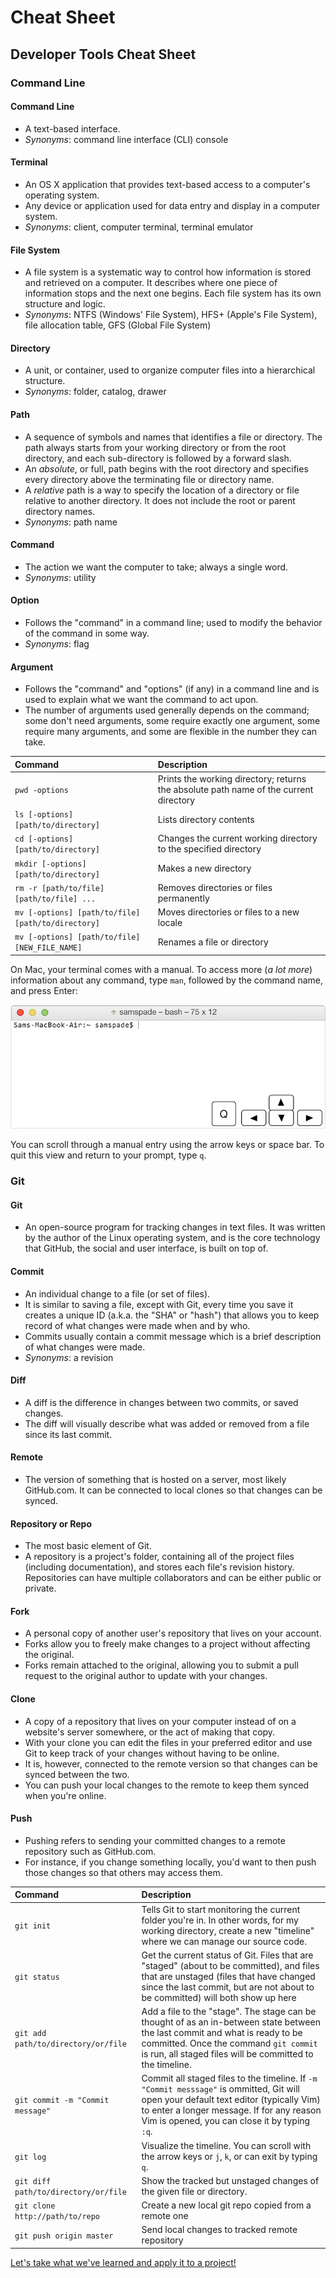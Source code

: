 # Cheat Sheet

## Developer Tools Cheat Sheet

### Command Line

#### Command Line

* A text-based interface.
* _Synonyms_: command line interface \(CLI\) console

#### Terminal

* An OS X application that provides text-based access to a computer's operating system.
* Any device or application used for data entry and display in a computer system.
* _Synonyms_: client, computer terminal, terminal emulator

#### File System

* A file system is a systematic way to control how information is stored and retrieved on a computer. It describes where one piece of information stops and the next one begins. Each file system has its own structure and logic.
* _Synonyms_: NTFS \(Windows' File System\), HFS+ \(Apple's File System\), file allocation table, GFS \(Global File System\)

#### Directory

* A unit, or container, used to organize computer files into a hierarchical structure.
* _Synonyms_: folder, catalog, drawer

#### Path

* A sequence of symbols and names that identifies a file or directory. The path always starts from your working directory or from the root directory, and each sub-directory is followed by a forward slash.
* An _absolute_, or full, path begins with the root directory and specifies every directory above the terminating file or directory name.
* A _relative_ path is a way to specify the location of a directory or file relative to another directory. It does not include the root or parent directory names. 
* _Synonyms_: path name

#### Command

* The action we want the computer to take; always a single word.
* _Synonyms_: utility

#### Option

* Follows the "command" in a command line; used to modify the behavior of the command in some way.
* _Synonyms_: flag

#### Argument

* Follows the "command" and "options" \(if any\) in a command line and is used to explain what we want the command to act upon.
* The number of arguments used generally depends on the command; some don't need arguments, some require exactly one argument, some require many arguments, and some are flexible in the number they can take.

| Command | Description |
| :--- | :--- |
| `pwd -options` | Prints the working directory; returns the absolute path name of the current directory |
| `ls [-options] [path/to/directory]` | Lists directory contents |
| `cd [-options] [path/to/directory]` | Changes the current working directory to the specified directory |
| `mkdir [-options] [path/to/directory]` | Makes a new directory |
| `rm -r [path/to/file] [path/to/file] ...` | Removes directories or files permanently |
| `mv [-options] [path/to/file] [path/to/directory]` | Moves directories or files to a new locale |
| `mv [-options] [path/to/file] [NEW_FILE_NAME]` | Renames a file or directory |

On Mac, your terminal comes with a manual. To access more \(_a lot more_\) information about any command, type `man`, followed by the command name, and press Enter:

![](../.gitbook/assets/terminal-man%20%281%29.gif)

You can scroll through a manual entry using the arrow keys or space bar. To quit this view and return to your prompt, type `q`.

### Git

#### Git

* An open-source program for tracking changes in text files. It was written by the author of the Linux operating system, and is the core technology that GitHub, the social and user interface, is built on top of.

#### Commit

* An individual change to a file \(or set of files\).
* It is similar to saving a file, except with Git, every time you save it creates a unique ID \(a.k.a. the "SHA" or "hash"\) that allows you to keep record of what changes were made when and by who.
* Commits usually contain a commit message which is a brief description of what changes were made.
* _Synonyms_: a revision

#### Diff

* A diff is the difference in changes between two commits, or saved changes.
* The diff will visually describe what was added or removed from a file since its last commit.

#### Remote

* The version of something that is hosted on a server, most likely GitHub.com. It can be connected to local clones so that changes can be synced.

#### Repository or Repo

* The most basic element of Git.
* A repository is a project's folder, containing all of the project files \(including documentation\), and stores each file's revision history. Repositories can have multiple collaborators and can be either public or private.

#### Fork

* A personal copy of another user's repository that lives on your account.
* Forks allow you to freely make changes to a project without affecting the original.
* Forks remain attached to the original, allowing you to submit a pull request to the original author to update with your changes.

#### Clone

* A copy of a repository that lives on your computer instead of on a website's server somewhere, or the act of making that copy.
* With your clone you can edit the files in your preferred editor and use Git to keep track of your changes without having to be online.
* It is, however, connected to the remote version so that changes can be synced between the two.
* You can push your local changes to the remote to keep them synced when you're online.

#### Push

* Pushing refers to sending your committed changes to a remote repository such as GitHub.com.
* For instance, if you change something locally, you'd want to then push those changes so that others may access them.

| Command | Description |
| :--- | :--- |
| `git init` | Tells Git to start monitoring the current folder you're in. In other words, for my working directory, create a new "timeline" where we can manage our source code. |
| `git status` | Get the current status of Git. Files that are "staged" \(about to be committed\), and files that are unstaged \(files that have changed since the last commit, but are not about to be committed\) will both show up here |
| `git add path/to/directory/or/file` | Add a file to the "stage". The stage can be thought of as an in-between state between the last commit and what is ready to be committed. Once the command `git commit` is run, all staged files will be committed to the timeline. |
| `git commit -m "Commit message"` | Commit all staged files to the timeline. If `-m "Commit messsage"` is ommitted, Git will open your default text editor \(typically Vim\) to enter a longer message. If for any reason Vim is opened, you can close it by typing `:q`. |
| `git log` | Visualize the timeline. You can scroll with the arrow keys or `j`, `k`, or can exit by typing `q`. |
| `git diff path/to/directory/or/file` | Show the tracked but unstaged changes of the given file or directory. |
| `git clone http://path/to/repo` | Create a new local git repo copied from a remote one |
| `git push origin master` | Send local changes to tracked remote repository |

[Let's take what we've learned and apply it to a project!](developer-tools-assignment.md)

